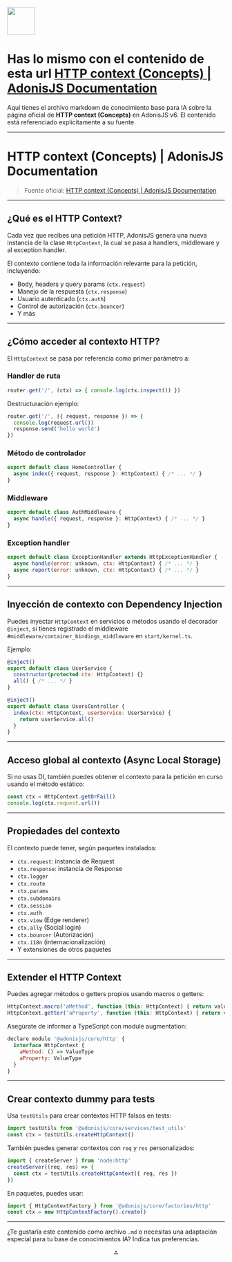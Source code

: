 <img src="https://r2cdn.perplexity.ai/pplx-full-logo-primary-dark%402x.png" style="height:64px;margin-right:32px"/>

# Has lo mismo con el contenido de esta url [HTTP context (Concepts) | AdonisJS Documentation](https://docs.adonisjs.com/guides/concepts/http-context)

Aquí tienes el archivo markdown de conocimiento base para IA sobre la página oficial de **HTTP context (Concepts)** en AdonisJS v6. El contenido está referenciado explícitamente a su fuente.

***

# HTTP context (Concepts) | AdonisJS Documentation

> Fuente oficial: [HTTP context (Concepts) | AdonisJS Documentation](https://docs.adonisjs.com/guides/concepts/http-context)

***

## ¿Qué es el HTTP Context?

Cada vez que recibes una petición HTTP, AdonisJS genera una nueva instancia de la clase `HttpContext`, la cual se pasa a handlers, middleware y al exception handler.

El contexto contiene toda la información relevante para la petición, incluyendo:

- Body, headers y query params (`ctx.request`)
- Manejo de la respuesta (`ctx.response`)
- Usuario autenticado (`ctx.auth`)
- Control de autorización (`ctx.bouncer`)
- Y más

***

## ¿Cómo acceder al contexto HTTP?

El `HttpContext` se pasa por referencia como primer parámetro a:

### Handler de ruta

```js
router.get('/', (ctx) => { console.log(ctx.inspect()) })
```

Destructuración ejemplo:

```js
router.get('/', ({ request, response }) => {
  console.log(request.url())
  response.send('hello world')
})
```


### Método de controlador

```js
export default class HomeController {
  async index({ request, response }: HttpContext) { /* ... */ }
}
```


### Middleware

```js
export default class AuthMiddleware {
  async handle({ request, response }: HttpContext) { /* ... */ }
}
```


### Exception handler

```js
export default class ExceptionHandler extends HttpExceptionHandler {
  async handle(error: unknown, ctx: HttpContext) { /* ... */ }
  async report(error: unknown, ctx: HttpContext) { /* ... */ }
}
```


***

## Inyección de contexto con Dependency Injection

Puedes inyectar `HttpContext` en servicios o métodos usando el decorador `@inject`, si tienes registrado el middleware `#middleware/container_bindings_middleware` en `start/kernel.ts`.

Ejemplo:

```js
@inject()
export default class UserService {
  constructor(protected ctx: HttpContext) {}
  all() { /* ... */ }
}

@inject()
export default class UsersController {
  index(ctx: HttpContext, userService: UserService) {
    return userService.all()
  }
}
```


***

## Acceso global al contexto (Async Local Storage)

Si no usas DI, también puedes obtener el contexto para la petición en curso usando el método estático:

```js
const ctx = HttpContext.getOrFail()
console.log(ctx.request.url())
```


***

## Propiedades del contexto

El contexto puede tener, según paquetes instalados:

- `ctx.request`: instancia de Request
- `ctx.response`: instancia de Response
- `ctx.logger`
- `ctx.route`
- `ctx.params`
- `ctx.subdomains`
- `ctx.session`
- `ctx.auth`
- `ctx.view` (Edge renderer)
- `ctx.ally` (Social login)
- `ctx.bouncer` (Autorización)
- `ctx.i18n` (internacionalización)
- Y extensiones de otros paquetes

***

## Extender el HTTP Context

Puedes agregar métodos o getters propios usando macros o getters:

```js
HttpContext.macro('aMethod', function (this: HttpContext) { return value })
HttpContext.getter('aProperty', function (this: HttpContext) { return value })
```

Asegúrate de informar a TypeScript con module augmentation:

```js
declare module '@adonisjs/core/http' {
  interface HttpContext {
    aMethod: () => ValueType
    aProperty: ValueType
  }
}
```


***

## Crear contexto dummy para tests

Usa `testUtils` para crear contextos HTTP falsos en tests:

```js
import testUtils from '@adonisjs/core/services/test_utils'
const ctx = testUtils.createHttpContext()
```

También puedes generar contextos con `req` y `res` personalizados:

```js
import { createServer } from 'node:http'
createServer((req, res) => {
  const ctx = testUtils.createHttpContext({ req, res })
})
```

En paquetes, puedes usar:

```js
import { HttpContextFactory } from '@adonisjs/core/factories/http'
const ctx = new HttpContextFactory().create()
```


***

¿Te gustaría este contenido como archivo `.md` o necesitas una adaptación especial para tu base de conocimientos IA? Indica tus preferencias.

<div style="text-align: center">⁂</div>

[^1]: https://docs.adonisjs.com/guides/concepts/http-context

